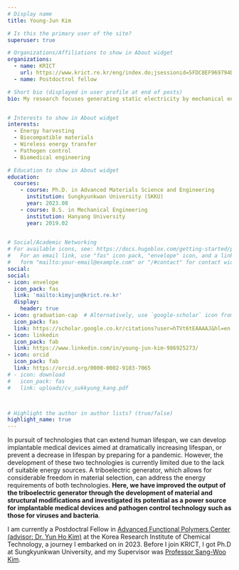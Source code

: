 ```yaml
---
# Display name
title: Young-Jun Kim

# Is this the primary user of the site?
superuser: true

# Organizations/Affiliations to show in About widget
organizations:
  - name: KRICT
    url: https://www.krict.re.kr/eng/index.do;jsessionid=5FDC8EF969794D3B1396339E2841B0D2
  - name: Postdoctrol fellow

# Short bio (displayed in user profile at end of posts)
bio: My research focuses generating static electricity by mechanical energy and, use it for biomedical applications.


# Interests to show in About widget
interests:
  - Energy harvesting
  - Biocompatible materials
  - Wireless energy transfer
  - Pathogen control
  - Biomedical engineering

# Education to show in About widget
education:
  courses:
    - course: Ph.D. in Advanced Materials Science and Engineering
      institution: Sungkyunkwan University (SKKU)
      year: 2023.08
    - course: B.S. in Mechanical Engineering
      institution: Hanyang University
      year: 2019.02
    

# Social/Academic Networking
# For available icons, see: https://docs.hugoblox.com/getting-started/page-builder/#icons
#   For an email link, use "fas" icon pack, "envelope" icon, and a link in the
#   form "mailto:your-email@example.com" or "/#contact" for contact widget.
social:
social:
- icon: envelope
  icon_pack: fas
  link: 'mailto:kimyjun@krict.re.kr'
  display:
    header: true
- icon: graduation-cap  # Alternatively, use `google-scholar` icon from `ai` icon pack
  icon_pack: fas
  link: https://scholar.google.co.kr/citations?user=hTVt6tEAAAAJ&hl=en
- icon: linkedin
  icon_pack: fab
  link: https://www.linkedin.com/in/young-jun-kim-986925273/
- icon: orcid
  icon_pack: fab
  link: https://orcid.org/0000-0002-9103-7065
# - icon: download
#   icon_pack: fas
#   link: uploads/cv_sukkyung_kang.pdf



# Highlight the author in author lists? (true/false)
highlight_name: true
---
```

In pursuit of technologies that can extend human lifespan, we can develop implantable medical devices aimed at dramatically increasing lifespan, or prevent a decrease in lifespan by preparing for a pandemic. However, the development of these two technologies is currently limited due to the lack of suitable energy sources. A triboelectric generator, which allows for considerable freedom in material selection, can address the energy requirements of both technologies. **Here, we have improved the output of the triboelectric generator through the development of material and structural modifications and investigated its potential as a power source for implantable medical devices and pathogen control technology such as those for viruses and bacteria**.

I am currently a Postdoctral Fellow in [Advanced Functional Polymers Center (advisor: Dr. Yun Ho Kim)](https://sites.google.com/view/krict-polymer) at the Korea Research Institute of Chemical Technology, a journey I embarked on in 2023. Before I join KRICT, I got Ph.D at Sungkyunkwan University, and my Supervisor was [Professor Sang-Woo Kim](https://ehl.yonsei.ac.kr/).
